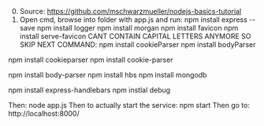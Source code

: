 0. Source:
https://github.com/mschwarzmueller/nodejs-basics-tutorial
1. Open cmd, browse into folder with app.js and run:
npm install express --save
npm install logger
npm install morgan
npm install favicon
npm install serve-favicon
CANT CONTAIN CAPITAL LETTERS ANYMORE SO SKIP NEXT COMMAND:
npm install cookieParser
npm install bodyParser

npm install cookieparser
npm install cookie-parser

npm install body-parser
npm install hbs
npm install mongodb

npm install express-handlebars
npm instlal debug

Then:
node app.js
Then to actually start the service:
npm start
Then go to:
http://localhost:8000/